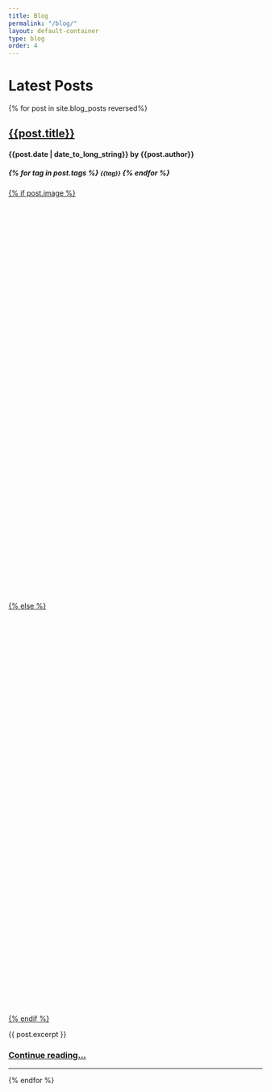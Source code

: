 ```yaml
---
title: Blog
permalink: "/blog/"
layout: default-container
type: blog
order: 4
---
```


<div class="row">
    <div class="col-xs-12">
    <h1>Latest Posts</h1>
    </div>
    {% for post in site.blog_posts reversed%}
        <div class="col-xs-12">
            <a href="{{ post.url | prepend: site.baseurl }}">
                <h2>{{post.title}}</h2>
            </a>
            <h4>{{post.date | date_to_long_string}} by {{post.author}}</h4>
            <h5>
            {% for tag in post.tags %}
                <small class="label label-blog">{{tag}}</small>
            {% endfor %}
            </h5>
            <a href="{{ post.url | prepend: site.baseurl }}">
            {% if post.image %}
                <div style="width: 100%; height: 20vh; background-image: url('{{post.image}}'); background-size: cover; background-position: center;"></div>
            {% else %}
                <div class="pattern1" style="height: 20vh;"></div>
            {% endif %}
            </a>
            <p>{{ post.excerpt }}</p>
            <h3><a href="{{ post.url | prepend: site.baseurl }}"> Continue reading... </a></h3>
        </div>
        <div class="col-xs-12">
            <hr>
        </div>
    {% endfor %}
</div>